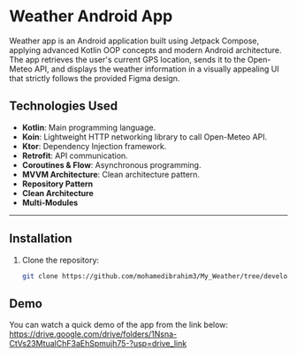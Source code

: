 # Weather Android App

Weather app is an Android application built using Jetpack Compose, applying advanced Kotlin OOP concepts and modern Android architecture. The app retrieves the user's current GPS location, sends it to the Open-Meteo API, and displays the weather information in a visually appealing UI that strictly follows the provided Figma design.

## Technologies Used
- **Kotlin**: Main programming language.
- **Koin**: Lightweight HTTP networking library to call Open-Meteo API.
- **Ktor**: Dependency Injection framework.
- **Retrofit**: API communication.
- **Coroutines & Flow**: Asynchronous programming.
- **MVVM Architecture**: Clean architecture pattern.
- **Repository Pattern**
- **Clean Architecture**
- **Multi-Modules**

---

## Installation
1. Clone the repository:
   ```bash
   git clone https://github.com/mohamedibrahim3/My_Weather/tree/develop

## Demo
You can watch a quick demo of the app from the link below: https://drive.google.com/drive/folders/1Nsna-CtVs23MtualChF3aEhSpmujh75-?usp=drive_link
